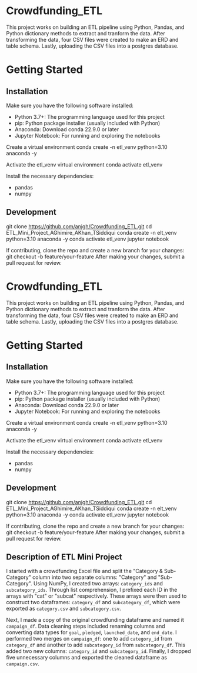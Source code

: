 # Crowdfunding_ETL
This project works on building an ETL pipeline using Python, Pandas, and Python dictionary methods to extract and tranform the data. After transforming the data, four CSV files were created to make an ERD and table schema. Lastly, uploading the CSV files into a postgres database. 

# Getting Started
## Installation
Make sure you have the following software installed:
- Python 3.7+: The programming language used for this project
- pip: Python package installer (usually included with Python)
- Anaconda: Download conda 22.9.0 or later
- Jupyter Notebook: For running and exploring the notebooks
  
Create a virtual environment conda create -n etl_venv python=3.10 anaconda -y

Activate the etl_venv virtual environment conda activate etl_venv

Install the necessary dependencies:
- pandas
- numpy

## Development
git clone https://github.com/anjgh/Crowdfunding_ETL.git cd ETL_Mini_Project_AGhimire_AKhan_TSiddiqui conda create -n elt_venv python=3.10 anaconda -y conda activate etl_venv jupyter notebook

If contributing, clone the repo and create a new branch for your changes: git checkout -b feature/your-feature After making your changes, submit a pull request for review.
# Crowdfunding_ETL
This project works on building an ETL pipeline using Python, Pandas, and Python dictionary methods to extract and tranform the data. After transforming the data, four CSV files were created to make an ERD and table schema. Lastly, uploading the CSV files into a postgres database. 

# Getting Started
## Installation
Make sure you have the following software installed:
- Python 3.7+: The programming language used for this project
- pip: Python package installer (usually included with Python)
- Anaconda: Download conda 22.9.0 or later
- Jupyter Notebook: For running and exploring the notebooks
  
Create a virtual environment conda create -n etl_venv python=3.10 anaconda -y

Activate the etl_venv virtual environment conda activate etl_venv

Install the necessary dependencies:
- pandas
- numpy

## Development
git clone https://github.com/anjgh/Crowdfunding_ETL.git cd ETL_Mini_Project_AGhimire_AKhan_TSiddiqui conda create -n elt_venv python=3.10 anaconda -y conda activate etl_venv jupyter notebook

If contributing, clone the repo and create a new branch for your changes: git checkout -b feature/your-feature After making your changes, submit a pull request for review.

## Description of ETL Mini Project
I started with a crowdfunding Excel file and split the "Category & Sub-Category" column into two separate columns: "Category" and "Sub-Category". Using NumPy, I created two arrays: `category_ids` and `subcategory_ids`. Through list comprehension, I prefixed each ID in the arrays with "cat" or "subcat" respectively. These arrays were then used to construct two dataframes: `category_df` and `subcategory_df`, which were exported as `category.csv` and `subcategory.csv`.

Next, I made a copy of the original crowdfunding dataframe and named it `campaign_df`. Data cleaning steps included renaming columns and converting data types for `goal`, `pledged`, `launched_date`, and `end_date`. I performed two merges on `campaign_df`: one to add `category_id` from `category_df` and another to add `subcategory_id` from `subcategory_df`. This added two new columns: `category_id` and `subcategory_id`. Finally, I dropped five unnecessary columns and exported the cleaned dataframe as `campaign.csv`. 
